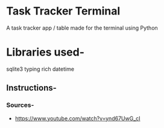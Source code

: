 # Task Tracker Terminal
 A task tracker app / table made for the terminal using Python
 
 # Libraries used-
sqlite3 
typing 
rich
datetime

## Instructions-

 
### Sources-

- https://www.youtube.com/watch?v=ynd67UwG_cI
